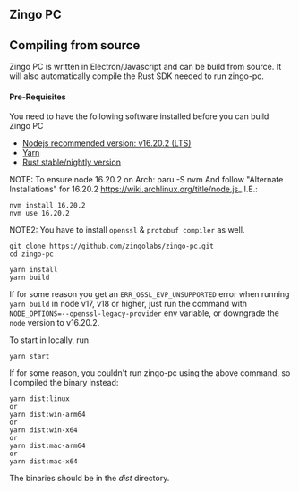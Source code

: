 ## Zingo PC

## Compiling from source
Zingo PC is written in Electron/Javascript and can be build from source. It will also automatically compile the Rust SDK needed to run zingo-pc.

#### Pre-Requisites
You need to have the following software installed before you can build Zingo PC

* [Nodejs recommended version: v16.20.2 (LTS) ](https://nodejs.org/en/blog/release/v16.20.2)
* [Yarn](https://yarnpkg.com)
* [Rust stable/nightly version](https://www.rust-lang.org/tools/install)

NOTE:  To ensure node 16.20.2 on Arch:
paru -S nvm
And follow "Alternate Installations" for 16.20.2 https://wiki.archlinux.org/title/node.js_ I.E.:

```
nvm install 16.20.2
nvm use 16.20.2
```
  
NOTE2: You have to install `openssl` & `protobuf compiler` as well.

```
git clone https://github.com/zingolabs/zingo-pc.git
cd zingo-pc

yarn install
yarn build
```

If for some reason you get an `ERR_OSSL_EVP_UNSUPPORTED` error when running `yarn build` in node v17, v18 or higher, just run the command with `NODE_OPTIONS=--openssl-legacy-provider` env variable, or downgrade the `node` version to v16.20.2.

To start in locally, run
```
yarn start
```

If for some reason, you couldn't run zingo-pc using the above command, so I compiled the binary instead:
```
yarn dist:linux
or
yarn dist:win-arm64
or
yarn dist:win-x64
or
yarn dist:mac-arm64
or
yarn dist:mac-x64
```

The binaries should be in the *dist* directory.
